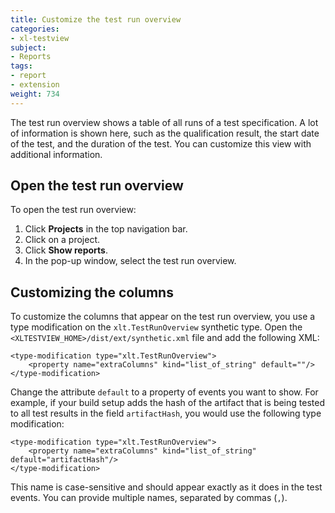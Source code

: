 ```yaml
---
title: Customize the test run overview
categories:
- xl-testview
subject:
- Reports
tags:
- report
- extension
weight: 734
---
```


The test run overview shows a table of all runs of a test specification. A lot of information is shown here, such as the qualification result, the start date of the test, and the duration of the test. You can customize this view with additional information.

## Open the test run overview

To open the test run overview:

1. Click **Projects** in the top navigation bar.
1. Click on a project.
2. Click **Show reports**.
3. In the pop-up window, select the test run overview.

## Customizing the columns

To customize the columns that appear on the test run overview, you use a type modification on the `xlt.TestRunOverview` synthetic type. Open the `<XLTESTVIEW_HOME>/dist/ext/synthetic.xml` file and add the following XML:

    <type-modification type="xlt.TestRunOverview">
        <property name="extraColumns" kind="list_of_string" default=""/>
    </type-modification>

Change the attribute `default` to a property of events you want to show. For example, if your build setup adds the hash of the artifact that is being tested to all test results in the field `artifactHash`, you would use the following type modification:

    <type-modification type="xlt.TestRunOverview">
        <property name="extraColumns" kind="list_of_string" default="artifactHash"/>
    </type-modification>

This name is case-sensitive and should appear exactly as it does in the test events. You can provide multiple names, separated by commas (`,`).
